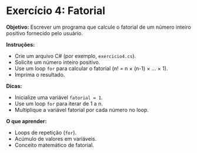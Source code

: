# Exercício 4: Fatorial

**Objetivo:** Escrever um programa que calcule o fatorial de um número inteiro positivo fornecido pelo usuário.

**Instruções:**
- Crie um arquivo C# (por exemplo, `exercicio4.cs`).
- Solicite um número inteiro positivo.
- Use um loop `for` para calcular o fatorial (n! = n × (n-1) × ... × 1).
- Imprima o resultado.

**Dicas:**
- Inicialize uma variável `fatorial = 1`.
- Use um loop `for` para iterar de 1 a n.
- Multiplique a variável fatorial por cada número no loop.

**O que aprender:**
- Loops de repetição (`for`).
- Acúmulo de valores em variáveis.
- Conceito matemático de fatorial.